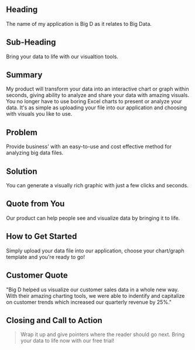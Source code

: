 
## Heading ##
  The name of my application is Big D as it relates to Big Data.


## Sub-Heading ##
  Bring your data to life with our visualtion tools.  

## Summary ##
  My product will transform your data into an interactive chart or graph within seconds, giving ability to analyze and share your data with amazing visuals. You no longer have to use boring Excel charts to present or analyze your data. It's as simple as uploading your file into our application and choosing with visuals you like to use.

## Problem ##
  Provide business' with an easy-to-use and cost effective method for analyzing big data files.

## Solution ##
  You can generate a visually rich graphic with just a few clicks and seconds.

## Quote from You ##
  Our product can help people see and visualize data by bringing it to life.

## How to Get Started ##
  Simply upload your data file into our application, choose your chart/graph template and you're ready to go!

## Customer Quote ##
  "Big D helped us visualize our customer sales data in a whole new way. With their amazing charting tools, we were able to indentify and capitalize on customer trends which increased our quarterly revenue by 25%."

## Closing and Call to Action ##
  > Wrap it up and give pointers where the reader should go next.
  Bring your data to life now with our free trial!

